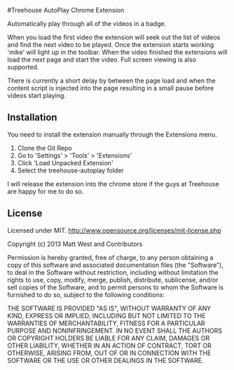 #Treehouse AutoPlay Chrome Extension

Automatically play through all of the videos in a badge.

When you load the first video the extension will seek out the list of videos and find the next video to be played. Once the extension starts working 'mike' will light up in the toolbar. When the video finished the extensions will load the next page and start the video. Full screen viewing is also supported.

There is currently a short delay by between the page load and when the content script is injected into the page resulting in a small pause before videos start playing.


## Installation

You need to install the extension manually through the Extensions menu.

1. Clone the Git Repo
2. Go to 'Settings' > 'Tools' > 'Extensions'
3. Click 'Load Unpacked Extension'
4. Select the treehouse-autoplay folder

I will release the extension into the chrome store if the guys at Treehouse are happy for me to do so.


## License

Licensed under MIT. http://www.opensource.org/licenses/mit-license.php

Copyright (c) 2013 Matt West and Contributors

Permission is hereby granted, free of charge, to any person obtaining a copy of this software and associated documentation files (the "Software"), to deal in the Software without restriction, including without limitation the rights to use, copy, modify, merge, publish, distribute, sublicense, and/or sell copies of the Software, and to permit persons to whom the Software is furnished to do so, subject to the following conditions:

THE SOFTWARE IS PROVIDED "AS IS", WITHOUT WARRANTY OF ANY KIND, EXPRESS OR IMPLIED, INCLUDING BUT NOT LIMITED TO THE WARRANTIES OF MERCHANTABILITY, FITNESS FOR A PARTICULAR PURPOSE AND NONINFRINGEMENT. IN NO EVENT SHALL THE AUTHORS OR COPYRIGHT HOLDERS BE LIABLE FOR ANY CLAIM, DAMAGES OR OTHER LIABILITY, WHETHER IN AN ACTION OF CONTRACT, TORT OR OTHERWISE, ARISING FROM, OUT OF OR IN CONNECTION WITH THE SOFTWARE OR THE USE OR OTHER DEALINGS IN THE SOFTWARE.
